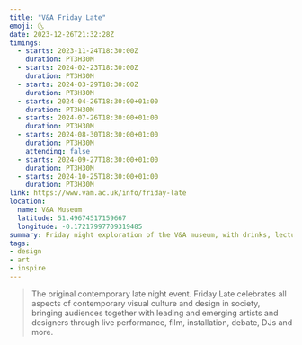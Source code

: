 ```yaml
---
title: "V&A Friday Late"
emoji: 🌜
date: 2023-12-26T21:32:28Z
timings:
  - starts: 2023-11-24T18:30:00Z
    duration: PT3H30M
  - starts: 2024-02-23T18:30:00Z
    duration: PT3H30M
  - starts: 2024-03-29T18:30:00Z
    duration: PT3H30M
  - starts: 2024-04-26T18:30:00+01:00
    duration: PT3H30M
  - starts: 2024-07-26T18:30:00+01:00
    duration: PT3H30M
  - starts: 2024-08-30T18:30:00+01:00
    duration: PT3H30M
    attending: false
  - starts: 2024-09-27T18:30:00+01:00
    duration: PT3H30M
  - starts: 2024-10-25T18:30:00+01:00
    duration: PT3H30M
link: https://www.vam.ac.uk/info/friday-late
location:
  name: V&A Museum
  latitude: 51.49674517159667
  longitude: -0.17217997709319485
summary: Friday night exploration of the V&A museum, with drinks, lectures & installations!
tags:
- design
- art
- inspire
---
```

> The original contemporary late night event. Friday Late celebrates all aspects of contemporary visual culture and design in society, bringing audiences together with leading and emerging artists and designers through live performance, film, installation, debate, DJs and more.
